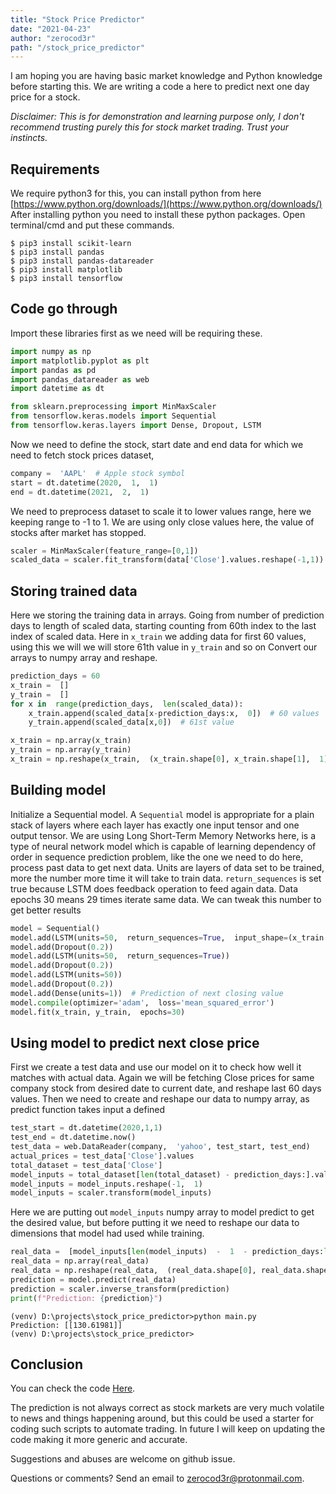 ```yaml
---
title: "Stock Price Predictor"
date: "2021-04-23"
author: "zerocod3r"
path: "/stock_price_predictor"
---
```


I am hoping you are having basic market knowledge and Python knowledge before starting this. We are writing a code a here to predict next one day price for a stock. 


*Disclaimer: This is for demonstration and learning 
purpose only, I don't recommend trusting purely this
for stock market trading. Trust your instincts.*


 ## Requirements

We require python3 for this, you can install python
from here [https://www.python.org/downloads/](https://www.python.org/downloads/)
After installing python you need to install these
python packages. Open terminal/cmd and put these 
commands.
```
$ pip3 install scikit-learn
$ pip3 install pandas
$ pip3 install pandas-datareader
$ pip3 install matplotlib
$ pip3 install tensorflow
```

## Code go through
Import these libraries first as we need will be requiring these.
```python
import numpy as np
import matplotlib.pyplot as plt
import pandas as pd
import pandas_datareader as web
import datetime as dt

from sklearn.preprocessing import MinMaxScaler
from tensorflow.keras.models import Sequential
from tensorflow.keras.layers import Dense, Dropout, LSTM
```

Now we need to define the stock, start date and end data for which we need to fetch stock prices dataset,
```python
company =  'AAPL'  # Apple stock symbol
start = dt.datetime(2020,  1,  1)
end = dt.datetime(2021,  2,  1)
```

We need to preprocess dataset to scale it to lower values range, here we keeping range to -1 to 1. We are using only close values here, the value of stocks after market has stopped.
```python
scaler = MinMaxScaler(feature_range=[0,1])
scaled_data = scaler.fit_transform(data['Close'].values.reshape(-1,1))
```

## Storing trained data
Here we storing the training data in arrays. Going from number of prediction days to length of scaled data, starting counting from 60th index to the last index of scaled data.
Here in `x_train` we adding data for first 60 values, using this we will we will store 61th value in `y_train` and so on
Convert our arrays to numpy array and reshape.
```python
prediction_days = 60
x_train =  []
y_train =  []
for x in  range(prediction_days,  len(scaled_data)):
	x_train.append(scaled_data[x-prediction_days:x,  0])  # 60 values
	y_train.append(scaled_data[x,0])  # 61st value

x_train = np.array(x_train)
y_train = np.array(y_train)
x_train = np.reshape(x_train,  (x_train.shape[0], x_train.shape[1],  1))
```
## Building model
Initialize a Sequential model. A `Sequential` model is appropriate for a plain stack of layers where each layer has exactly one input tensor and one output tensor.
We are using Long Short-Term Memory Networks here, is a type of neural network model which is capable of learning dependency of order in sequence prediction problem, like the one we need to do here, process past data to get next data. Units are layers of data set to be trained, more the number more time it will take to train data. `return_sequences` is set true because LSTM does feedback operation to feed again data.
Data epochs 30 means 29 times iterate same data. We can tweak this number to get better results
```python
model = Sequential()
model.add(LSTM(units=50,  return_sequences=True,  input_shape=(x_train.shape[1],  1)))
model.add(Dropout(0.2))
model.add(LSTM(units=50,  return_sequences=True))
model.add(Dropout(0.2))
model.add(LSTM(units=50))
model.add(Dropout(0.2))
model.add(Dense(units=1))  # Prediction of next closing value
model.compile(optimizer='adam',  loss='mean_squared_error')
model.fit(x_train, y_train,  epochs=30)
```

## Using model to predict next close price
First we create a test data and use our model on it to check how well it matches with actual data.
Again we will be fetching Close prices for same company stock from desired date to current date, and reshape last 60 days values.
Then we need to create and reshape our data to numpy array, as predict function takes input a defined 
```python
test_start = dt.datetime(2020,1,1)
test_end = dt.datetime.now()
test_data = web.DataReader(company,  'yahoo', test_start, test_end)
actual_prices = test_data['Close'].values
total_dataset = test_data['Close']
model_inputs = total_dataset[len(total_dataset) - prediction_days:].values
model_inputs = model_inputs.reshape(-1,  1)
model_inputs = scaler.transform(model_inputs)
```

Here we are putting out `model_inputs` numpy array to model predict to get the desired value, but before putting it we need to reshape our data to dimensions that model had used while training.
```python
real_data =  [model_inputs[len(model_inputs)  -  1  - prediction_days:len(model_inputs+1),  0]]
real_data = np.array(real_data)
real_data = np.reshape(real_data,  (real_data.shape[0], real_data.shape[1],  1))
prediction = model.predict(real_data)
prediction = scaler.inverse_transform(prediction)
print(f"Prediction: {prediction}")
```
```console
(venv) D:\projects\stock_price_predictor>python main.py
Prediction: [[130.61981]]
(venv) D:\projects\stock_price_predictor>
```

## Conclusion
You can check the code [Here](https://github.com/zerocod3r/stock_price_predictor).

The prediction is not always correct as stock markets are very much volatile to news and things happening around, but this could be used a starter for coding such scripts to automate trading. In future I will keep on updating the code making it more generic and accurate.

Suggestions and abuses are welcome on github issue.

Questions or comments? Send an email to [zerocod3r@protonmail.com](mailto:zerocod3r@protonmail.com).
